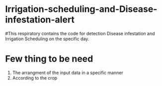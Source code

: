 # Irrigation-scheduling-and-Disease-infestation-alert
#This respiratory contains the code for detection Disease infestation and Irrigation Scheduling on the specific day.
# Few thing to be need
1. The arrangment of the input data in a specific manner
2. According to the crop

